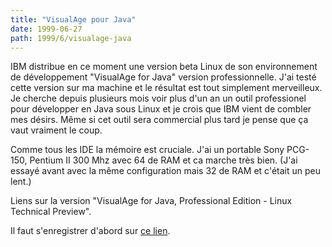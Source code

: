 ```yaml
---
title: "VisualAge pour Java"
date: 1999-06-27
path: 1999/6/visualage-java
---
```


<P>IBM distribue en ce moment une version beta Linux de son environnement
de développement "VisualAge for Java" version professionnelle.  J'ai
testé cette version sur ma machine et le résultat est tout simplement
merveilleux. Je cherche depuis plusieurs mois voir plus d'un an un outil
professionel pour développer en Java sous Linux et je crois que IBM
vient de combler mes désirs. Même si cet outil sera commercial plus tard
je pense que ça vaut vraiment le coup.</P>

<P>Comme tous les IDE la mémoire est cruciale. J'ai un portable Sony
PCG-150, Pentium II 300 Mhz avec 64 de RAM et ca marche très bien.
(J'ai essayé avant avec la même configuration mais 32 de RAM et c'était
un peu lent.)</P>

<P>Liens sur la version "VisualAge for Java, Professional Edition - Linux
Technical Preview".</P>

<P>Il faut s'enregistrer d'abord sur
<A HREF="http://www7.software.ibm.com/vadreg.nsf/GARegistration?OpenForm">ce lien</A>.</P>



